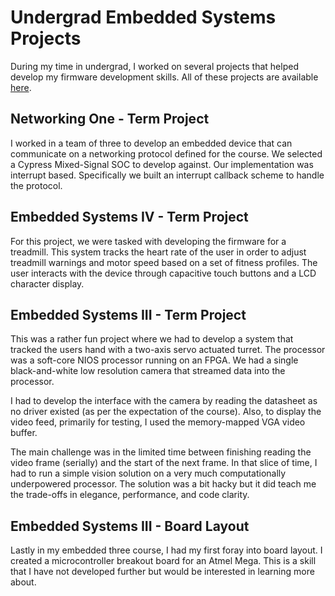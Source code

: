 # Undergrad Embedded Systems Projects
During my time in undergrad, I worked on several projects that helped develop my
firmware development skills. All of these projects are available [here](https://github.com/curthenrichs/Undergrad-Embedded-Projects).

## Networking One - Term Project
I worked in a team of three to develop an embedded device that can communicate
on a networking protocol defined for the course. We selected a Cypress Mixed-Signal
SOC to develop against. Our implementation was interrupt based. Specifically we
built an interrupt callback scheme to handle the protocol.

## Embedded Systems IV - Term Project
For this project, we were tasked with developing the firmware for a treadmill.
This system tracks the heart rate of the user in order to adjust treadmill warnings
and motor speed based on a set of fitness profiles. The user interacts with the
device through capacitive touch buttons and a LCD character display.

## Embedded Systems III - Term Project
This was a rather fun project where we had to develop a system that tracked the
users hand with a two-axis servo actuated turret. The processor was a soft-core
NIOS processor running on an FPGA. We had a single black-and-white low resolution
camera that streamed data into the processor.

I had to develop the interface with the camera by reading the datasheet as no
driver existed (as per the expectation of the course). Also, to display the video
feed, primarily for testing, I used the memory-mapped VGA video buffer.

The main challenge was in the limited time between finishing reading the video
frame (serially) and the start of the next frame. In that slice of time, I had
to run a simple vision solution on a very much computationally underpowered
processor. The solution was a bit hacky but it did teach me the trade-offs in
elegance, performance, and code clarity.

## Embedded Systems III - Board Layout
Lastly in my embedded three course, I had my first foray into board layout. I
created a microcontroller breakout board for an Atmel Mega. This is a skill that
I have not developed further but would be interested in learning more about.
